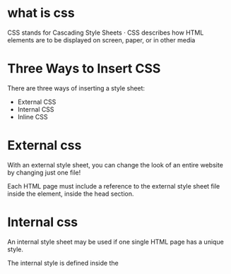 # what is css

CSS stands for Cascading Style Sheets · CSS describes how HTML elements are to be displayed on screen, paper, or in other media 

# Three Ways to Insert CSS
There are three ways of inserting a style sheet:
<ul>
<li>External CSS </li>
<li>Internal CSS </li>
<li>Inline CSS  </li>
</ul>


# External css

With an external style sheet, you can change the look of an entire website by changing just one file!

Each HTML page must include a reference to the external style sheet file inside the <link> element, inside the head section.

# Internal css

An internal style sheet may be used if one single HTML page has a unique style.

The internal style is defined inside the <style> element, inside the head section.
 
#Inline css

An inline style may be used to apply a unique style for a single element.

To use inline styles, add the style attribute to the relevant element. The style attribute can contain any CSS property.

# css colors

syntax

color: color|initial|inherit;

![img](aa.jpg)